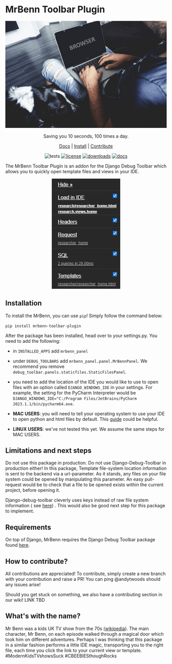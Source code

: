 # MrBenn Toolbar Plugin

<p align="center">
    <img alt="MrBenn explainer animation" src="https://github.com/andytwoods/mrbenn/blob/main/.github/images/mrbenn.gif?raw=true">
</p>

<p align="center">
Saving you 10 seconds, 100 times a day.
</p>

<p align="center">
    <a href="https://mrbenn.readthedocs.io/en/latest/index.html">Docs</a> |
    <a href="https://pypi.org/project/mrbenn-toolbar-plugin/">Install</a> |
    <a href="https://github.com/andytwoods/mrbenn/projects/1">Contribute</a> 
</p>

<p align="center">
    <img src="https://github.com/andytwoods/mrbenn/actions/workflows/django.yml/badge.svg" alt="tests" />
    <a href="https://github.com/andytwoods/mrbenn/blob/main/LICENSE"><img src="https://img.shields.io/github/license/andytwoods/mrbenn" alt="license" /></a>
    <a href="https://pypi.org/project/mrbenn-toolbar-plugin/"><img src="https://img.shields.io/pypi/dm/mrbenn-toolbar-plugin" alt="downloads" /></a>
    <a href="https://mrbenn.readthedocs.io/en/latest/index.html"><img src="https://img.shields.io/readthedocs/mrbenn/latest.svg" alt="docs" /></a>
</p>

The MrBenn Toolbar Plugin is an addon for the Django Debug Toolbar which allows you to quickly open template files and
views in your IDE.

<p align="center">
<img alt="MrBenn demo" src="https://github.com/andytwoods/mrbenn/blob/main/.github/images/panel.jpg?raw=true">
</p>

## Installation

To install the MrBenn, you can use `pip`! Simply follow the command below:

```pip install mrbenn-toolbar-plugin```

After the package has been installed, head over to your settings.py. You need to add the following:

- in ``INSTALLED_APPS`` add ``mrbenn_panel``
- under ``DEBUG_TOOLBARS`` add ``mrbenn_panel.panel.MrBennPanel``. We recommend you remove
  `debug_toolbar.panels.staticfiles.StaticFilesPanel`.


- you need to add the location of the IDE you would like to use to open files with an
  option called ``DJANGO_WINDOWS_IDE`` in your settings. For example, the setting for the PyCharm Interpreter would
  be `DJANGO_WINDOWS_IDE="C:/Program Files/JetBrains/PyCharm 2023.1.1/bin/pycharm64.exe`.


- **MAC USERS**: you will need to tell your operating system to use your IDE to open python and html files by default. 
This [guide](https://www.mobigyaan.com/how-to-set-or-change-default-apps-on-mac-guide) could be helpful.


- **LINUX USERS**: we've not tested this yet. We assume the same steps for MAC USERS.  


## Limitations and next steps

Do not use this package in production. Do not use Django-Debug-Toolbar in production either! In this package, Template
file-system location information is sent to the backend via a url-parameter. As it stands, any files on your file system
could be opened by manipulating this parameter. An easy pull-request would be to check that a file to be opened exists
within the current project, before opening it.

Django-debug-toolbar cleverly uses keys instead of raw file system information (
see [here](https://github.com/jazzband/django-debug-toolbar/blob/5665d6808ce0780d2594157684dd6869d1e048a5/debug_toolbar/panels/templates/views.py#L19))
. This would also be good next step for this package to implement.

## Requirements

On top of Django, MrBenn requires the Django Debug Toolbar package found
[here](https://github.com/jazzband/django-debug-toolbar).

## How to contribute?

All contributions are appreciated! To contribute, simply create a new branch with your contribution and raise a PR! You
can ping @andytwoods should any issues arise!

Should you get stuck on something, we also have a contributing section in our wiki! LINK TBD

## What's with the name?

Mr Benn was a kids UK TV show from the 70s ([wikipedia](https://en.wikipedia.org/wiki/Mr_Benn)). The main character, Mr
Benn, on each episode walked through a magical door which took him on different adventures. Perhaps I was thinking that
this package in a similar fashion performs a little IDE magic, transporting you to the right file, each time you click
the link to your current view or template. #ModernKidsTVshowsSuck #CBEEBIESthoughRocks
